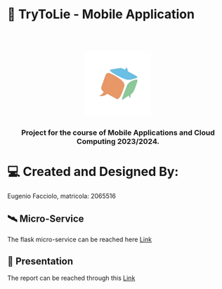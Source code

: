 # 🎲 TryToLie - Mobile Application
<br />
<br />
<p align="center">
    <img src="app/src/main/assets/logo_trytolie.png" alt="TryToLie Logo" height="150">
  <h3 align="center"> Project for the course of Mobile Applications and Cloud Computing 2023/2024. </h3>
<p>


# 💻 Created and Designed By:

Eugenio Facciolo, matricola: 2065516

## 🛰️ Micro-Service

The flask micro-service can be reached here <a href="https://github.com/EFProject/TryToLie-MicroService-MACC">Link</a>

## 📖 Presentation

The report can be reached through this <a href="https://docs.google.com/presentation](https://docs.google.com/presentation/d/e/2PACX-1vQlZZHmjVoobGvMlqHm1nzgkaO-f30Fcq8OG2odYMNcmDIqR62MzOCIX12LT9IWgg/pub?start=false&loop=false&delayms=3000)">Link</a>
